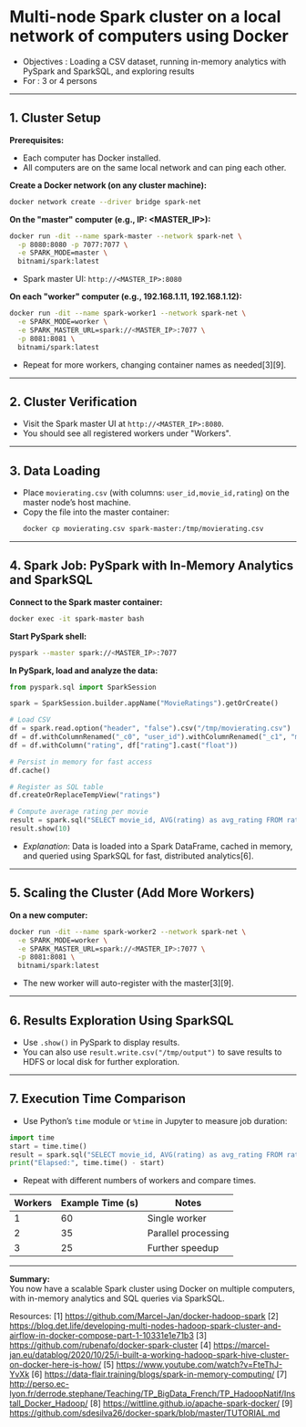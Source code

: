 # Multi-node Spark cluster on a local network of computers using Docker

- Objectives : Loading a CSV dataset, running in-memory analytics with PySpark and SparkSQL, and exploring results
- For : 3 or 4 persons

---

## **1. Cluster Setup**

**Prerequisites:**
- Each computer has Docker installed.
- All computers are on the same local network and can ping each other.

**Create a Docker network (on any cluster machine):**
```bash
docker network create --driver bridge spark-net
```

**On the "master" computer (e.g., IP: <MASTER_IP>):**
```bash
docker run -dit --name spark-master --network spark-net \
  -p 8080:8080 -p 7077:7077 \
  -e SPARK_MODE=master \
  bitnami/spark:latest
```
- Spark master UI: `http://<MASTER_IP>:8080`

**On each "worker" computer (e.g., 192.168.1.11, 192.168.1.12):**
```bash
docker run -dit --name spark-worker1 --network spark-net \
  -e SPARK_MODE=worker \
  -e SPARK_MASTER_URL=spark://<MASTER_IP>:7077 \
  -p 8081:8081 \
  bitnami/spark:latest
```
- Repeat for more workers, changing container names as needed[3][9].

---

## **2. Cluster Verification**

- Visit the Spark master UI at `http://<MASTER_IP>:8080`.
- You should see all registered workers under "Workers".

---

## **3. Data Loading**

- Place `movierating.csv` (with columns: `user_id,movie_id,rating`) on the master node’s host machine.
- Copy the file into the master container:
  ```bash
  docker cp movierating.csv spark-master:/tmp/movierating.csv
  ```

---

## **4. Spark Job: PySpark with In-Memory Analytics and SparkSQL**

**Connect to the Spark master container:**
```bash
docker exec -it spark-master bash
```

**Start PySpark shell:**
```bash
pyspark --master spark://<MASTER_IP>:7077
```

**In PySpark, load and analyze the data:**
```python
from pyspark.sql import SparkSession

spark = SparkSession.builder.appName("MovieRatings").getOrCreate()

# Load CSV
df = spark.read.option("header", "false").csv("/tmp/movierating.csv")
df = df.withColumnRenamed("_c0", "user_id").withColumnRenamed("_c1", "movie_id").withColumnRenamed("_c2", "rating")
df = df.withColumn("rating", df["rating"].cast("float"))

# Persist in memory for fast access
df.cache()

# Register as SQL table
df.createOrReplaceTempView("ratings")

# Compute average rating per movie
result = spark.sql("SELECT movie_id, AVG(rating) as avg_rating FROM ratings GROUP BY movie_id ORDER BY avg_rating DESC")
result.show(10)
```
- *Explanation*: Data is loaded into a Spark DataFrame, cached in memory, and queried using SparkSQL for fast, distributed analytics[6].

---

## **5. Scaling the Cluster (Add More Workers)**

**On a new computer:**
```bash
docker run -dit --name spark-worker2 --network spark-net \
  -e SPARK_MODE=worker \
  -e SPARK_MASTER_URL=spark://<MASTER_IP>:7077 \
  -p 8081:8081 \
  bitnami/spark:latest
```
- The new worker will auto-register with the master[3][9].

---

## **6. Results Exploration Using SparkSQL**

- Use `.show()` in PySpark to display results.
- You can also use `result.write.csv("/tmp/output")` to save results to HDFS or local disk for further exploration.

---

## **7. Execution Time Comparison**

- Use Python’s `time` module or `%time` in Jupyter to measure job duration:
```python
import time
start = time.time()
result = spark.sql("SELECT movie_id, AVG(rating) as avg_rating FROM ratings GROUP BY movie_id").collect()
print("Elapsed:", time.time() - start)
```
- Repeat with different numbers of workers and compare times.

| Workers | Example Time (s) | Notes                    |
|---------|------------------|--------------------------|
| 1       | 60               | Single worker            |
| 2       | 35               | Parallel processing      |
| 3       | 25               | Further speedup          |

---

**Summary:**  
You now have a scalable Spark cluster using Docker on multiple computers, with in-memory analytics and SQL queries via SparkSQL.

Resources:
[1] https://github.com/Marcel-Jan/docker-hadoop-spark
[2] https://blog.det.life/developing-multi-nodes-hadoop-spark-cluster-and-airflow-in-docker-compose-part-1-10331e1e71b3
[3] https://github.com/rubenafo/docker-spark-cluster
[4] https://marcel-jan.eu/datablog/2020/10/25/i-built-a-working-hadoop-spark-hive-cluster-on-docker-here-is-how/
[5] https://www.youtube.com/watch?v=FteThJ-YvXk
[6] https://data-flair.training/blogs/spark-in-memory-computing/
[7] http://perso.ec-lyon.fr/derrode.stephane/Teaching/TP_BigData_French/TP_HadoopNatif/Install_Docker_Hadoop/
[8] https://wittline.github.io/apache-spark-docker/
[9] https://github.com/sdesilva26/docker-spark/blob/master/TUTORIAL.md

